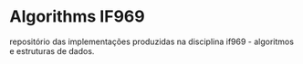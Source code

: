 # Algorithms IF969

repositório das implementações produzidas na disciplina if969 - algoritmos e estruturas de dados.

